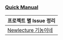 


### [Quick Manual](<Quick Manual/Quick Manual.md>)



| 프로젝트 별 Issue 정리                                                 |
| :-------------------------------------------------------------- |
| [Newlecture 기농이네](</기농이네 prj/Newlecture 기농이네 Prj Issue.md>)<br> |



